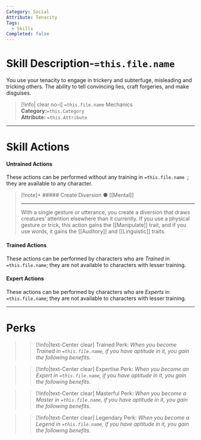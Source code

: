 ```yaml
---
Category: Social
Attribute: Tenacity
Tags:
  - Skills
Completed: false
---
```

# Skill Description-`=this.file.name`
You use your tenacity to engage in trickery and subterfuge, misleading and tricking others. The ability to tell convincing lies, craft forgeries, and make disguises.

>[!info| clear no-i] `=this.file.name` Mechanics
>**Category:**`=this.Category`   
>**Attribute:** `=this.Attribute`
- - -
# Skill Actions
#### Untrained Actions
These actions can be performed without any training in `=this.file.name `; they are available to any character. 
> [!note]+ ##### Create Diversion ●
> [[Mental]]
>- - -
> With a single gesture or utterance, you create a diversion that draws creatures’ attention elsewhere than it currently. If you use a physical gesture or trick, this action gains the [[Manipulate]] trait, and if you use words, it gains the [[Auditory]] and [[Linguistic]] traits. 
> 
> 

#### Trained Actions
These actions can be performed by characters who are *Trained* in `=this.file.name`; they are not available to characters with lesser training.
#### Expert Actions
These actions can be performed by characters who are *Experts* in `=this.file.name`; they are not available to characters with lesser training.
- - -
# Perks
>> [!info|text-Center clear] Trained Perk: 
>> *When you become Trained in `=this.file.name`, if you have aptitude in it, you gain the following benefits.*
>> 

>> [!info|text-Center clear] Expertise Perk: 
>> *When you become an Expert in `=this.file.name`, if you have aptitude in it, you gain the following benefits.*
>> 

>> [!info|text-Center clear] Masterful Perk: 
>> *When you become a Master in `=this.file.name`, if you have aptitude in it, you gain the following benefits.*
>> 

>> [!info|text-Center clear] Legendary Perk: 
>> *When you become a Legend in `=this.file.name`, if you have aptitude in it, you gain the following benefits.*
>> 